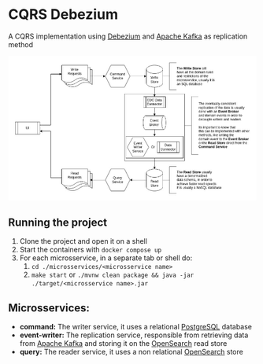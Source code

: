 # CQRS Debezium

A CQRS implementation using [Debezium](https://debezium.io/) and [Apache Kafka](https://kafka.apache.org/) as replication method

<picture>
  <source media="(prefers-color-scheme: dark)" srcset="https://raw.githubusercontent.com/gustapinto/cqrs-debezium/main/docs/images/cqrs-dark.jpg">
  <source media="(prefers-color-scheme: light)" srcset="https://raw.githubusercontent.com/gustapinto/cqrs-debezium/main/docs/images/cqrs-light.jpg">
  <img src="https://raw.githubusercontent.com/gustapinto/cqrs-debezium/main/docs/images/cqrs-light.jpg">
</picture>

## Running the project

1. Clone the project and open it on a shell
2. Start the containers with `docker compose up`
3. For each microsservice, in a separate tab or shell do:
   1. `cd ./microsservices/<microsservice name>`
   2. `make start` or `./mvnw clean package && java -jar ./target/<microsservice name>.jar`

## Microsservices:

- **command:** The writer service, it uses a relational [PostgreSQL](https://www.postgresql.org/) database
- **event-writer:** The replication service, responsible from retrieving data from [Apache Kafka](https://kafka.apache.org/) and storing it on the [OpenSearch](https://opensearch.org/) read store
- **query:** The reader service, it uses a non relational [OpenSearch](https://opensearch.org/) store
